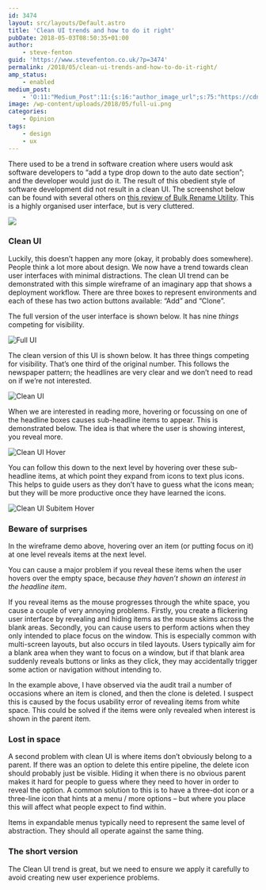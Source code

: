 ```yaml
---
id: 3474
layout: src/layouts/Default.astro
title: 'Clean UI trends and how to do it right'
pubDate: 2018-05-03T08:50:35+01:00
author:
    - steve-fenton
guid: 'https://www.stevefenton.co.uk/?p=3474'
permalink: /2018/05/clean-ui-trends-and-how-to-do-it-right/
amp_status:
    - enabled
medium_post:
    - 'O:11:"Medium_Post":11:{s:16:"author_image_url";s:75:"https://cdn-images-1.medium.com/fit/c/400/400/1*eXkhfEuF41g5W_xnc_ydLA.jpeg";s:10:"author_url";s:38:"https://medium.com/@steve.fenton.co.uk";s:11:"byline_name";N;s:12:"byline_email";N;s:10:"cross_link";s:3:"yes";s:2:"id";s:12:"d2e99bab0812";s:21:"follower_notification";s:3:"yes";s:7:"license";s:19:"all-rights-reserved";s:14:"publication_id";s:2:"-1";s:6:"status";s:5:"draft";s:3:"url";s:51:"https://medium.com/@steve.fenton.co.uk/d2e99bab0812";}'
image: /wp-content/uploads/2018/05/full-ui.png
categories:
    - Opinion
tags:
    - design
    - ux
---
```


There used to be a trend in software creation where users would ask software developers to “add a type drop down to the auto date section”; and the developer would just do it. The result of this obedient style of software development did not result in a clean UI. The screenshot below can be found with several others on [this review of Bulk Rename Utility](http://www.softpedia.com/reviews/windows/Bulk-Rename-Utility--82549.shtml). This is a highly organised user interface, but is very cluttered.

![](https://www.stevefenton.co.uk/wp-content/uploads/2018/05/bulk-rename-utility-crowded-ui.png)

### Clean UI

Luckily, this doesn’t happen any more (okay, it probably does somewhere). People think a lot more about design. We now have a trend towards clean user interfaces with minimal distractions. The clean UI trend can be demonstrated with this simple wireframe of an imaginary app that shows a deployment workflow. There are three boxes to represent environments and each of these has two action buttons available: “Add” and “Clone”.

The full version of the user interface is shown below. It has nine *things* competing for visibility.

![Full UI](https://www.stevefenton.co.uk/wp-content/uploads/2018/05/full-ui.png)

The clean version of this UI is shown below. It has three things competing for visibility. That’s one third of the original number. This follows the newspaper pattern; the headlines are very clear and we don’t need to read on if we’re not interested.

![Clean UI](https://www.stevefenton.co.uk/wp-content/uploads/2018/05/clean-ui.png)

When we are interested in reading more, hovering or focussing on one of the headline boxes causes sub-headline items to appear. This is demonstrated below. The idea is that where the user is showing interest, you reveal more.

![Clean UI Hover](https://www.stevefenton.co.uk/wp-content/uploads/2018/05/clean-ui-hover.png)

You can follow this down to the next level by hovering over these sub-headline items, at which point they expand from icons to text plus icons. This helps to guide users as they don’t have to guess what the icons mean; but they will be more productive once they have learned the icons.

![Clean UI Subitem Hover](https://www.stevefenton.co.uk/wp-content/uploads/2018/05/clean-ui-hover-subitem.png)

### Beware of surprises

In the wireframe demo above, hovering over an item (or putting focus on it) at one level reveals items at the next level.

You can cause a major problem if you reveal these items when the user hovers over the empty space, because *they haven’t shown an interest in the headline item*.

If you reveal items as the mouse progresses through the white space, you cause a couple of very annoying problems. Firstly, you create a flickering user interface by revealing and hiding items as the mouse skims across the blank areas. Secondly, you can cause users to perform actions when they only intended to place focus on the window. This is especially common with multi-screen layouts, but also occurs in tiled layouts. Users typically aim for a blank area when they want to focus on a window, but if that blank area suddenly reveals buttons or links as they click, they may accidentally trigger some action or navigation without intending to.

In the example above, I have observed via the audit trail a number of occasions where an item is cloned, and then the clone is deleted. I suspect this is caused by the focus usability error of revealing items from white space. This could be solved if the items were only revealed when interest is shown in the parent item.

### Lost in space

A second problem with clean UI is where items don’t obviously belong to a parent. If there was an option to delete this entire pipeline, the delete icon should probably just be visible. Hiding it when there is no obvious parent makes it hard for people to guess where they need to hover in order to reveal the option. A common solution to this is to have a three-dot icon or a three-line icon that hints at a menu / more options – but where you place this will affect what people expect to find within.

Items in expandable menus typically need to represent the same level of abstraction. They should all operate against the same thing.

### The short version

The Clean UI trend is great, but we need to ensure we apply it carefully to avoid creating new user experience problems.